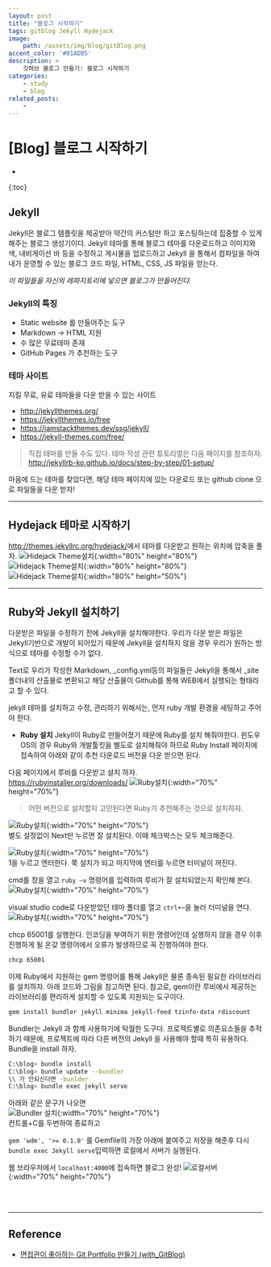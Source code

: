 ```yaml
---
layout: post
title: "블로그 시작하기"
tags: gitblog Jekyll Hydejack
image: 
    path: /assets/img/blog/gitBlog.png
accent_color: '#01ADB5'
description: >
    깃허브 블로그 만들기: 블로그 시작하기
categories:
    - study
    - blog
related_posts:    
    -    
---
```

# [Blog] 블로그 시작하기
* 
{:toc}

## Jekyll
Jekyll은 블로그 템플릿을 제공받아 약간의 커스텀만 하고 포스팅하는데 집중할 수 있게 해주는 블로그 생성기이다.
Jekyll 테마를 통해 블로그 테마를 다운로드하고 이미지와 색, 내비게이션 바 등을 수정하고 게시물을 업로드하고 Jekyll 을 통해서 컴파일을 하여 내가 운영할 수 있는 블로그 코드 파일, HTML, CSS, JS 파일을 얻는다.

*이 파일들을 자신의 레파지토리에 넣으면 블로그가 만들어진다.*

### Jekyll의 특징
- Static website 를 만들어주는 도구
- Markdown → HTML 지원
- 수 많은 무료테마 존재
- GitHub Pages 가 추천하는 도구

### 테마 사이트
지킬 무료, 유료 테마들을 다운 받을 수 있는 사이트   
- <http://jekyllthemes.org/>
- <https://jekyllthemes.io/free>
- <https://jamstackthemes.dev/ssg/jekyll/>
- <https://jekyll-themes.com/free/>

> 직접 테마를 만들 수도 있다. 테마 작성 관련 튜토리얼은 다음 페이지를 참조하자.   
 <http://jekyllrb-ko.github.io/docs/step-by-step/01-setup/>
 
마음에 드는 테마를 찾았다면, 해당 테마 페이지에 있는 다운로드 또는 github clone 으로 파일들을 다운 받자!


---


## Hydejack 테마로 시작하기
<http://themes.jekyllrc.org/hydejack/>에서 테마를 다운받고 원하는 위치에 압축을 풀자.
![Hidejack Theme설치](/assets/img/blog/setting1-1.png){:width="80%" height="80%"}
![Hidejack Theme설치](/assets/img/blog/setting1-2.png){:width="80%" height="80%"}
![Hidejack Theme설치](/assets/img/blog/setting1-3.png){:width="80%" height="50%"}


---


## Ruby와 Jekyll 설치하기
다운받은 파일을 수정하기 전에 Jekyll을 설치해야한다. 우리가 다운 받은 파일은 Jekyll기반으로 개발이 되어있기 때문에 Jekyll을 설치하지 않을 경우 우리가 원하는 방식으로 테마를 수정할 수가 없다.

Text로 우리가 작성한 Markdown, _config.yml등의 파일들은 Jekyll을 통해서 _site폴더내의 산출물로 변환되고 해당 산출물이 Github를 통해 WEB에서 실행되는 형태라고 할 수 있다.

jekyll 테마를 설치하고 수정, 관리하기 위해서는, 먼저 ruby 개발 환경을 세팅하고 주어야 한다.

- **Ruby 설치**
Jekyll이 Ruby로 만들어졌기 때문에 Ruby를 설치 해줘야한다. 윈도우 OS의 경우 Ruby와 개발툴킷을 별도로 설치해줘야 하므로 Ruby Install 페이지에 접속하여 아래와 같이 추천 다운로드 버전을 다운 받으면 된다.

다음 페이지에서 루비를 다운받고 설치 하자.   
<https://rubyinstaller.org/downloads/>
![Ruby설치](/assets/img/blog/setting1.png){:width="70%" height="70%"}
> 어떤 버전으로 설치할지 고민된다면 Ruby가 추천해주는 것으로 설치하자.   

![Ruby설치](/assets/img/blog/setting2.png){:width="70%" height="70%"}    
별도 설정없이 Next만 누르면 잘 설치된다. 이때 체크박스는 모두 체크해준다.   

![Ruby설치](/assets/img/blog/setting3.png){:width="70%" height="70%"}   
1을 누르고 엔터한다. 쭉 설치가 되고 마지막에 엔터를 누르면 터미널이 꺼진다.   

cmd를 창을 열고 `ruby –v` 명령어를 입력하여 루비가 잘 설치되었는지 확인해 본다.   
![Ruby설치](/assets/img/blog/setting4.png){:width="70%" height="70%"}   

visual studio code로 다운받았던 테마 폴더를 열고 `ctrl+~`을 눌러 터미널을 연다.   
![Ruby설치](/assets/img/blog/setting5.png){:width="70%" height="70%"}   

chcp 65001를 실행한다. 인코딩을 부여하기 위한 명령어인데 실행하지 않을 경우 이후 진행하게 될 온갖 명령어에서 오류가 발생하므로 꼭 진행하여야 한다.

```bash
chcp 65001
```

이제 Ruby에서 지원하는 gem 명령어를 통해 Jekyll은 물론 종속된 필요한 라이브러리를 설치하자. 아래 코드와 그림을 참고하면 된다. 참고로, gem이란 루비에서 제공하는 라이브러리를 편리하게 설치할 수 있도록 지원되는 도구이다.

```bash
gem install bundler jekyll minima jekyll-feed tzinfo-data rdiscount
```

Bundler는 Jekyll 과 함께 사용하기에 탁월한 도구다. 프로젝트별로 의존요소들을 추적하기 때문에, 프로젝트에 따라 다른 버전의 Jekyll 을 사용해야 할때 특히 유용하다. Bundle을 install 하자.

```bash
C:\blog> bundle install
C:\blog> bundle update --bundler
\\ 가 안되신다면 -bunlder
C:\blog> bundle exec jekyll serve
```
아래와 같은 문구가 나오면   
![Bundler 설치](/assets/img/blog/setting6.png){:width="70%" height="70%"}   
컨트롤+C를 두번하여 종료하고   

`gem 'wdm', '>= 0.1.0'` 를 Gemfile의 가장 아래에 붙여주고 저장을 해준후 다시 `bundle exec Jekyll serve`입력하면 로컬에서 서버가 실행된다.

웹 브라우저에서 `localhost:4000`에 접속하면 블로그 완성!
![로컬서버](/assets/img/blog/setting7.png){:width="70%" height="70%"}   




<br>
<br>

- - -

## Reference 
- [면접관이 좋아하는 Git Portfolio 만들기 (with_GitBlog)](https://projectlion.io/courses/technology/gitblog)
